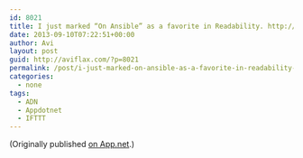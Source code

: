 ```yaml
---
id: 8021
title: I just marked “On Ansible” as a favorite in Readability. http://www.readability.com/articles/8gjlvko7
date: 2013-09-10T07:22:51+00:00
author: Avi
layout: post
guid: http://aviflax.com/?p=8021
permalink: /post/i-just-marked-on-ansible-as-a-favorite-in-readability-httpwww-readability-comarticles8gjlvko7/
categories:
  - none
tags:
  - ADN
  - Appdotnet
  - IFTTT
---
```

(Originally published [on App.net](http://alpha.app.net/aviflax/post/10615279).)